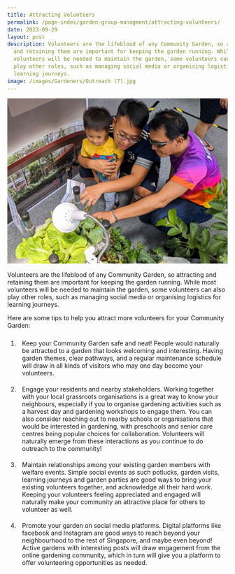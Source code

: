 ```yaml
---
title: Attracting Volunteers
permalink: /page-index/garden-group-managment/attracting-volunteers/
date: 2023-09-29
layout: post
description: Volunteers are the lifeblood of any Community Garden, so attracting
  and retaining them are important for keeping the garden running. While most
  volunteers will be needed to maintain the garden, some volunteers can also
  play other roles, such as managing social media or organising logistics for
  learning journeys.
image: /images/Gardeners/Outreach (7).jpg
---
```

<style>
	ol li {
	 padding: 10px;
	}
</style>

<section>
	<img title="A garden volunteer showcasing a DIY Aquaponics system. Photo by Jacqueline Chua." src="/images/Gardeners/Outreach%20(7).jpg">
	<p>Volunteers are the lifeblood of any Community Garden, so attracting and retaining them are important for keeping the garden running. While most volunteers will be needed to maintain the garden, some volunteers can also play other roles, such as managing social media or organising logistics for learning journeys.</p>
	<p>Here are some tips to help you attract more volunteers for your Community Garden:</p>
	<ol>
		<li>Keep your Community Garden safe and neat! People would naturally be attracted to a garden that looks welcoming and interesting. Having garden themes, clear pathways, and a regular maintenance schedule will draw in all kinds of visitors who may one day become your volunteers.</li>
		<li>Engage your residents and nearby stakeholders. Working together with your local grassroots organisations is a great way to know your neighbours, especially if you to organise gardening activities such as a harvest day and gardening workshops to engage them. You can also consider reaching out to nearby schools or organisations that would be interested in gardening, with preschools and senior care centres being popular choices for collaboration. Volunteers will naturally emerge from these interactions as you continue to do outreach to the community!</li>
		<li>Maintain relationships among your existing garden members with welfare events. Simple social events as such potlucks, garden visits, learning journeys and garden parties are good ways to bring your existing volunteers together, and acknowledge all their hard work. Keeping your volunteers feeling appreciated and engaged will naturally make your community an attractive place for others to volunteer as well. </li>
		<li>Promote your garden on social media platforms. Digital platforms like facebook and Instagram are good ways to reach beyond your neighbourhood to the rest of Singapore, and maybe even beyond! Active gardens with interesting posts will draw engagement from the online gardening community, which in turn will give you a platform to offer volunteering opportunities as needed.</li>
	</ol>
	<br>
</section>